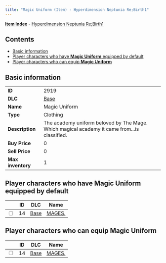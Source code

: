 ```yaml
---
title: "Magic Uniform (Item) - Hyperdimension Neptunia Re;Birth1"
---
```


[**Item Index**](/neptunia/rb1/item/index.html) - [Hyperdimension Neptunia Re;Birth1](/neptunia/rb1)

## Contents

- [Basic information](#basic-information)
- [Player characters who have **Magic Uniform** equipped by default](#player-characters-who-have-magic-uniform-equipped-by-default)
- [Player characters who can equip **Magic Uniform**](#player-characters-who-can-equip-magic-uniform)

## Basic information

|   |   |
| -- | -- |
| **ID** | 2919 |
| **DLC** | [Base](/neptunia/rb1/dlc/1-base.html) |
| **Name** | Magic Uniform |
| **Type** | Clothing |
| **Description** | The academy uniform beloved by The Mage. Which magical academy it came from...is classified. |
| **Buy Price** | 0 |
| **Sell Price** | 0 |
| **Max inventory** | 1 |


## Player characters who have **Magic Uniform** equipped by default

|    | ID | DLC | Name |
| -- | -- | --- | ---- |
| <input type="checkbox" id="rb1-player-1-14" class="trackbox" /> | 14 | [Base](/neptunia/rb1/dlc/1-base.html) | [MAGES.](/neptunia/rb1/player/1-14-mages.html) |


## Player characters who can equip **Magic Uniform**

|    | ID | DLC | Name |
| -- | -- | --- | ---- |
| <input type="checkbox" id="rb1-player-1-14" class="trackbox" /> | 14 | [Base](/neptunia/rb1/dlc/1-base.html) | [MAGES.](/neptunia/rb1/player/1-14-mages.html) |
